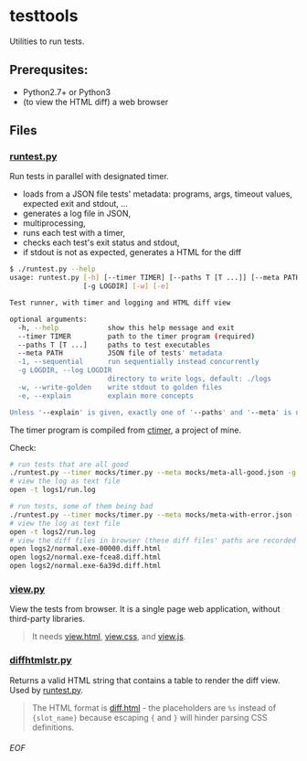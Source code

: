 # testtools

Utilities to run tests.

## Prerequsites:
- Python2.7+ or Python3
- (to view the HTML diff) a web browser

## Files

### [runtest.py](runtest.py)

Run tests in parallel with designated timer.
- loads from a JSON file tests' metadata: programs, args, timeout values, expected exit and stdout, ...
- generates a log file in JSON,
- multiprocessing,
- runs each test with a timer,
- checks each test's exit status and stdout,
- if stdout is not as expected, generates a HTML for the diff

```sh
$ ./runtest.py --help
usage: runtest.py [-h] [--timer TIMER] [--paths T [T ...]] [--meta PATH] [-1]
                  [-g LOGDIR] [-w] [-e]

Test runner, with timer and logging and HTML diff view

optional arguments:
  -h, --help            show this help message and exit
  --timer TIMER         path to the timer program (required)
  --paths T [T ...]     paths to test executables
  --meta PATH           JSON file of tests' metadata
  -1, --sequential      run sequentially instead concurrently
  -g LOGDIR, --log LOGDIR
                        directory to write logs, default: ./logs
  -w, --write-golden    write stdout to golden files
  -e, --explain         explain more concepts

Unless '--explain' is given, exactly one of '--paths' and '--meta' is needed.
```

The timer program is compiled from [ctimer](https://github.com/Leedehai/ctimer), a project of mine.

Check:
```sh
# run tests that are all good
./runtest.py --timer mocks/timer.py --meta mocks/meta-all-good.json -g logs1
# view the log as text file
open -t logs1/run.log

# run tests, some of them being bad
./runtest.py --timer mocks/timer.py --meta mocks/meta-with-error.json -g logs2
# view the log as text file
open -t logs2/run.log
# view the diff files in browser (these diff files' paths are recorded in the log)
open logs2/normal.exe-00000.diff.html
open logs2/normal.exe-fcea8.diff.html
open logs2/normal.exe-6a39d.diff.html
```

### [view.py](view.py)

View the tests from browser. It is a single page web application, without third-party libraries.
> It needs [view.html](view.html), [view.css](view.css), and [view.js](view.js).

### [diffhtmlstr.py](diffhtmlstr.py)

Returns a valid HTML string that contains a table to render the diff view. Used by [runtest.py](runtest.py).
> The HTML format is [diff.html](diff.html) - the placeholders are `%s` instead of `{slot_name}` because escaping `{` and `}` will hinder parsing CSS definitions.

###### EOF